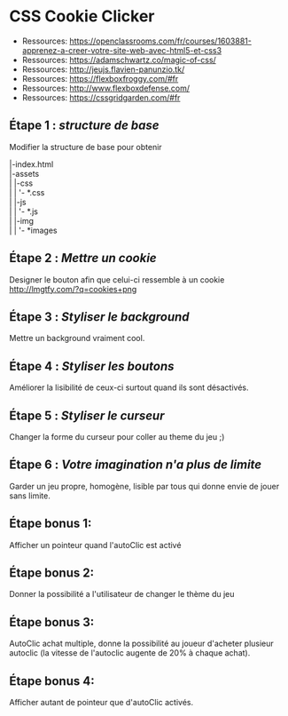 # CSS Cookie Clicker

- Ressources: <https://openclassrooms.com/fr/courses/1603881-apprenez-a-creer-votre-site-web-avec-html5-et-css3>
- Ressources: <https://adamschwartz.co/magic-of-css/>
- Ressources: <http://jeujs.flavien-panunzio.tk/>
- Ressources: <https://flexboxfroggy.com/#fr>
- Ressources: <http://www.flexboxdefense.com/>
- Ressources: <https://cssgridgarden.com/#fr>

## Étape 1 : _structure de base_ 
Modifier la structure de base pour obtenir  

 |-index.html  
 |-assets   
 |   |-css   
 |   |  '- \*.css  
 |   |-js  
 |   |  '- \*.js   
 |   |-img  
 |   |  '- \*images  

## Étape 2 : _Mettre un cookie_ 
Designer le bouton afin que celui-ci ressemble à un cookie <http://lmgtfy.com/?q=cookies+png>

## Étape 3 : _Styliser le background_ 
Mettre un background vraiment cool.

## Étape 4 : _Styliser les boutons_ 
Améliorer la lisibilité de ceux-ci surtout quand ils sont désactivés.

## Étape 5 : _Styliser le curseur_
Changer la forme du curseur pour coller au theme du jeu ;)

## Étape 6 : _Votre imagination n'a plus de limite_
Garder un jeu propre, homogène, lisible par tous qui donne envie de jouer sans limite.

## Étape bonus 1:
Afficher un pointeur quand l'autoClic est activé

## Étape bonus 2:
Donner la possibilité a l'utilisateur de changer le thème du jeu

## Étape bonus 3:
AutoClic achat multiple, donne la possibilité au joueur d'acheter plusieur autoclic (la vitesse de l'autoclic augente de 20% à chaque achat).

## Étape bonus 4:
Afficher autant de pointeur que d'autoClic activés.
